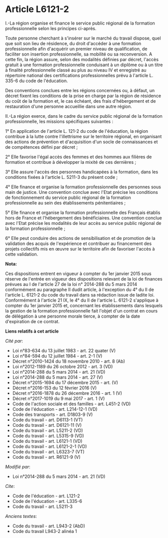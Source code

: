 # Article L6121-2

I.-La région organise et finance le service public régional de la formation professionnelle selon les principes ci-après. 

Toute personne cherchant à s'insérer sur le marché du travail dispose, quel que soit son lieu de résidence, du droit
d'accéder à une formation professionnelle afin d'acquérir un premier niveau de qualification, de faciliter son insertion
professionnelle, sa mobilité ou sa reconversion. A cette fin, la région assure, selon des modalités définies par décret,
l'accès gratuit à une formation professionnelle conduisant à un diplôme ou à un titre à finalité professionnelle classé au
plus au niveau IV et enregistré au répertoire national des certifications professionnelles prévu à l'article L. 335-6 du code
de l'éducation. 

Des conventions conclues entre les régions concernées ou, à défaut, un décret fixent les conditions de la prise en charge par
la région de résidence du coût de la formation et, le cas échéant, des frais d'hébergement et de restauration d'une personne
accueillie dans une autre région. 

II.-La région exerce, dans le cadre du service public régional de la formation professionnelle, les missions spécifiques
suivantes : 

1° En application de l'article L. 121-2 du code de l'éducation, la région contribue à la lutte contre l'illettrisme sur le
territoire régional, en organisant des actions de prévention et d'acquisition d'un socle de connaissances et de compétences
défini par décret ; 

2° Elle favorise l'égal accès des femmes et des hommes aux filières de formation et contribue à développer la mixité de ces
dernières ; 

3° Elle assure l'accès des personnes handicapées à la formation, dans les conditions fixées à l'article L. 5211-3 du présent
code ; 

4° Elle finance et organise la formation professionnelle des personnes sous main de justice. Une convention conclue avec
l'Etat précise les conditions de fonctionnement du service public régional de la formation professionnelle au sein des
établissements pénitentiaires ; 

5° Elle finance et organise la formation professionnelle des Français établis hors de France et l'hébergement des
bénéficiaires. Une convention conclue avec l'Etat précise les modalités de leur accès au service public régional de la
formation professionnelle ; 

6° Elle peut conduire des actions de sensibilisation et de promotion de la validation des acquis de l'expérience et
contribuer au financement des projets collectifs mis en œuvre sur le territoire afin de favoriser l'accès à cette validation.

**Nota:**

Ces dispositions entrent en vigueur à compter du 1er janvier 2015 sous réserve de l'entrée en vigueur des dispositions
relevant de la loi de finances prévues au I de l'article 27 de la loi n° 2014-288 du 5 mars 2014 conformément au paragraphe
II dudit article, à l'exception du 4° du II de l'article L. 6121-2 du code du travail dans sa rédaction issue de ladite loi.
Conformément à l'article 21 IX, le 4° du II de l'article L. 6121-2 s'applique à compter du 1er janvier 2015 et, concernant
les établissements dans lesquels la gestion de la formation professionnelle fait l'objet d'un contrat en cours de délégation
à une personne morale tierce, à compter de la date d'expiration de ce contrat.

**Liens relatifs à cet article**

_Cité par_:

  - Loi n°83-634 du 13 juillet 1983 - art. 22 quater (V)
  - Loi n°84-594 du 12 juillet 1984 - art. 2-1 (V)
  - Décret n°2010-1424 du 18 novembre 2010 - art. 8 (Ab)
  - Loi n°2012-1189 du 26 octobre 2012 - art. 3 (VD)
  - Loi n°2014-288 du 5 mars 2014 - art. 21 (VD)
  - Loi n°2014-288 du 5 mars 2014 - art. 27 (V)
  - Décret n°2015-1694 du 17 décembre 2015 - art. (V)
  - Décret n°2016-153 du 12 février 2016 (V)
  - Décret n°2016-1878 du 26 décembre 2016 - art. 1 (V)
  - Décret n°2017-1019 du 9 mai 2017 - art. 1 (V)
  - Code de l'action sociale et des familles - art. L451-2 (VD)
  - Code de l'éducation - art. L214-12-1 (VD)
  - Code des transports - art. D1803-9 (V)
  - Code du travail - art. D6113-1 (VT)
  - Code du travail - art. D6121-11 (V)
  - Code du travail - art. L5211-2 (VD)
  - Code du travail - art. L5315-9 (VD)
  - Code du travail - art. L6121-1 (VD)
  - Code du travail - art. L6121-2-1 (VD)
  - Code du travail - art. L6323-7 (VT)
  - Code du travail - art. R6121-9 (V)

_Modifié par_:

  - Loi n°2014-288 du 5 mars 2014 - art. 21 (VD)

_Cite_:

  - Code de l'éducation - art. L121-2
  - Code de l'éducation - art. L335-6
  - Code du travail - art. L5211-3

_Anciens textes_:

  - Code du travail - art. L943-2 (AbD)
  - Code du travail L943-2 alinéa 1
